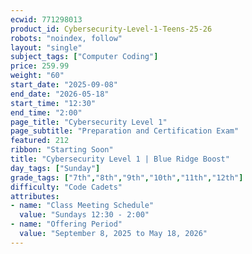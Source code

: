 ```yaml
---
ecwid: 771298013
product_id: Cybersecurity-Level-1-Teens-25-26
robots: "noindex, follow"
layout: "single"
subject_tags: ["Computer Coding"]
price: 259.99
weight: "60"
start_date: "2025-09-08"
end_date: "2026-05-18"
start_time: "12:30"
end_time: "2:00"
page_title: "Cybersecurity Level 1"
page_subtitle: "Preparation and Certification Exam"
featured: 212
ribbon: "Starting Soon"
title: "Cybersecurity Level 1 | Blue Ridge Boost"
day_tags: ["Sunday"]
grade_tags: ["7th","8th","9th","10th","11th","12th"]
difficulty: "Code Cadets"
attributes:
- name: "Class Meeting Schedule"
  value: "Sundays 12:30 - 2:00"
- name: "Offering Period"
  value: "September 8, 2025 to May 18, 2026"
---
```

